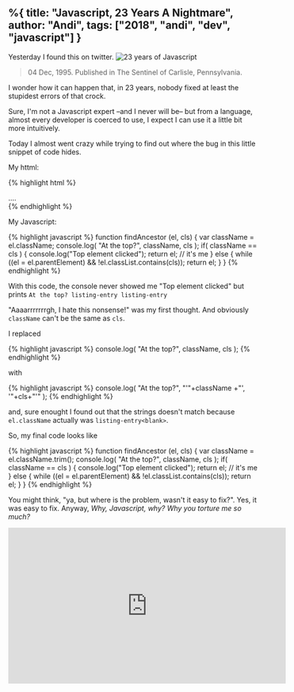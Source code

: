 %{ 
  title: "Javascript, 23 Years A Nightmare",
  author: "Andi",
  tags: ["2018", "andi", "dev", "javascript"]
}
---
Yesterday I found this on twitter.
![23 years of Javascript](/assets/posts/2018/23yrsJavascript.jpg)
> 04 Dec, 1995. Published in The Sentinel of Carlisle, Pennsylvania.

I wonder how it can happen that, in 23 years, nobody fixed at least the 
stupidest errors of that crock.

Sure, I'm not a Javascript expert –and I never will be– but from a language, 
almost every developer is coerced to use, I expect I can use it a little bit more 
intuitively.

Today I almost went crazy while trying to find out where the bug in this 
little snippet of code hides.

My httml: 

{% highlight html %}
<div class="listing-entry">....</div>
{% endhighlight %}

My Javascript:

{% highlight javascript %}
function findAncestor (el, cls) {
  var className = el.className;
  console.log( "At the top?", className, cls );
  if( className == cls ) {
    console.log("Top element clicked");
    return el; // it's me
  } else {
    while ((el = el.parentElement) && !el.classList.contains(cls));
    return el;
  }
}
{% endhighlight %}

With this code, the console never showed me "Top element clicked" but prints
```At the top? listing-entry listing-entry```

"Aaaarrrrrrrgh, I hate this nonsense!" was my first thought. And obviously
`className` can't be the same as `cls`.

I replaced 

{% highlight javascript %}
  console.log( "At the top?", className, cls );
{% endhighlight %}

with 

{% highlight javascript %}
  console.log( "At the top?", "'"+className +"', '"+cls+"'" );
{% endhighlight %}

and, sure enought I found out that the strings doesn't match because 
`el.className` actually was `listing-entry<blank>`.

So, my final code looks like

{% highlight javascript %}
function findAncestor (el, cls) {
  var className = el.className.trim();
  console.log( "At the top?", className, cls );
  if( className == cls ) {
    console.log("Top element clicked");
    return el; // it's me
  } else {
    while ((el = el.parentElement) && !el.classList.contains(cls));
    return el;
  }
}
{% endhighlight %}


You might think, "ya, but where is the problem, wasn't it easy to fix?".
Yes, it was easy to fix. Anyway, *Why, Javascript, why? Why you torture me so much?*


<iframe width="560" height="315" src="https://www.youtube.com/embed/dzc5vW9Ze44" frameborder="0" allow="autoplay; encrypted-media" allowfullscreen></iframe>

